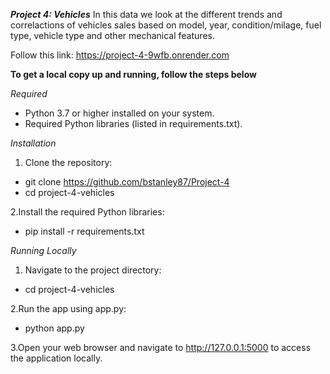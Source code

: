 ***Project 4: Vehicles***
In this data we look at the different trends and correlactions of vehicles sales based on model, year, condition/milage, fuel type, vehicle type and other mechanical features.

Follow this link: https://project-4-9wfb.onrender.com


**To get a local copy up and running, follow the steps below**

*Required*
-  Python 3.7 or higher installed on your system.
-  Required Python libraries (listed in requirements.txt).

*Installation* 
1. Clone the repository:
-  git clone https://github.com/bstanley87/Project-4
-  cd project-4-vehicles

2.Install the required Python libraries:
-  pip install -r requirements.txt

*Running Locally*
1. Navigate to the project directory:
-  cd project-4-vehicles

2.Run the app using app.py:
-  python app.py

3.Open your web browser and navigate to http://127.0.0.1:5000 to access the application locally.

